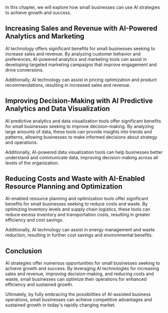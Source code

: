 
In this chapter, we will explore how small businesses can use AI strategies to achieve growth and success.

Increasing Sales and Revenue with AI-Powered Analytics and Marketing
--------------------------------------------------------------------

AI technology offers significant benefits for small businesses seeking to increase sales and revenue. By analyzing customer behavior and preferences, AI-powered analytics and marketing tools can assist in developing targeted marketing campaigns that improve engagement and drive conversions.

Additionally, AI technology can assist in pricing optimization and product recommendations, resulting in increased sales and revenue.

Improving Decision-Making with AI Predictive Analytics and Data Visualization
-----------------------------------------------------------------------------

AI predictive analytics and data visualization tools offer significant benefits for small businesses seeking to improve decision-making. By analyzing large amounts of data, these tools can provide insights into trends and patterns, allowing businesses to make informed decisions about strategy and operations.

Additionally, AI-powered data visualization tools can help businesses better understand and communicate data, improving decision-making across all levels of the organization.

Reducing Costs and Waste with AI-Enabled Resource Planning and Optimization
---------------------------------------------------------------------------

AI-enabled resource planning and optimization tools offer significant benefits for small businesses seeking to reduce costs and waste. By optimizing inventory levels and supply chain logistics, these tools can reduce excess inventory and transportation costs, resulting in greater efficiency and cost savings.

Additionally, AI technology can assist in energy management and waste reduction, resulting in further cost savings and environmental benefits.

Conclusion
----------

AI strategies offer numerous opportunities for small businesses seeking to achieve growth and success. By leveraging AI technologies for increasing sales and revenue, improving decision-making, and reducing costs and waste, small businesses can optimize their operations for enhanced efficiency and sustained growth.

Ultimately, by fully embracing the possibilities of AI-assisted business operations, small businesses can achieve competitive advantages and sustained growth in today's rapidly changing market.
